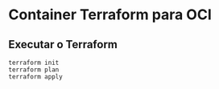 # Container Terraform para OCI

## Executar o Terraform

```
terraform init
terraform plan
terraform apply
```